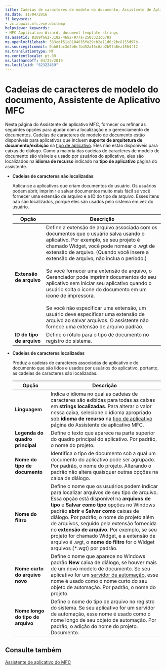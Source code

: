 ```yaml
---
title: Cadeias de caracteres de modelo do documento, Assistente de Aplicativo MFC
ms.date: 11/04/2016
f1_keywords:
- vc.appwiz.mfc.exe.doctemp
helpviewer_keywords:
- MFC Application Wizard, document template strings
ms.assetid: 8109f662-3182-4682-977a-2503321c678a
ms.openlocfilehash: 563cdf51c8104035fe29cb2e11d6c2bc8155d97b
ms.sourcegitcommit: 0ab61bc3d2b6cfbd52a16c6ab2b97a8ea1864f12
ms.translationtype: MT
ms.contentlocale: pt-BR
ms.lasthandoff: 04/23/2019
ms.locfileid: "62322469"
---
```

# <a name="document-template-strings-mfc-application-wizard"></a>Cadeias de caracteres de modelo do documento, Assistente de Aplicativo MFC

Nesta página do Assistente de aplicativo MFC, fornecer ou refinar as seguintes opções para ajudar com a localização e o gerenciamento de documentos. Cadeias de caracteres de modelo de documento estão disponíveis para aplicativos que incluem **suporte de arquitetura de documento/exibição** na [tipo de aplicativo](../../mfc/reference/application-type-mfc-application-wizard.md). Eles não estão disponíveis para caixas de diálogo. Como a maioria das cadeias de caracteres de modelo de documento são visíveis e usado por usuários do aplicativo, eles são localizados na **idioma de recurso** indicado na **tipo de aplicativo** página do assistente.

- **Cadeias de caracteres não localizadas**

   Aplica-se a aplicativos que criam documentos do usuário. Os usuários podem abrir, imprimir e salvar documentos muito mais fácil se você fornecer uma extensão de arquivo e a ID do tipo de arquivo. Esses itens não são localizados, porque eles são usados pelo sistema em vez do usuário.

   |Opção|Descrição|
   |------------|-----------------|
   |**Extensão de arquivo**|Define a extensão de arquivo associada com os documentos que o usuário salva usando o aplicativo. Por exemplo, se seu projeto é chamado Widget, você pode nomear o .wgt de extensão de arquivo. (Quando você insere a extensão de arquivo, não inclua o período.)<br /><br /> Se você fornecer uma extensão de arquivo, o Gerenciador pode imprimir documentos do seu aplicativo sem iniciar seu aplicativo quando o usuário solta o ícone do documento em um ícone de impressora.<br /><br /> Se você não especificar uma extensão, um usuário deve especificar uma extensão de arquivo ao salvar arquivos. O assistente não fornece uma extensão de arquivo padrão.|
   |**ID do tipo de arquivo**|Define o rótulo para o tipo de documento no registro do sistema.|

- **Cadeias de caracteres localizadas**

   Produz a cadeias de caracteres associadas de aplicativo e do documento que são lidos e usados por usuários do aplicativo, portanto, as cadeias de caracteres são localizadas.

   |Opção|Descrição|
   |------------|-----------------|
   |**Linguagem**|Indica o idioma no qual as cadeias de caracteres são exibidas para todas as caixas em **strings localizadas**. Para alterar o valor nessa caixa, selecione o idioma apropriado sob **idioma de recurso** na [tipo de aplicativo](../../mfc/reference/application-type-mfc-application-wizard.md) página do Assistente de aplicativo MFC.|
   |**Legenda do quadro principal**|Define o texto que aparece na parte superior do quadro principal do aplicativo. Por padrão, o nome do projeto.|
   |**Nome do tipo de documento**|Identifica o tipo de documento sob a qual um documento do aplicativo pode ser agrupado. Por padrão, o nome do projeto. Alterando o padrão não altera quaisquer outras opções na caixa de diálogo.|
   |**Nome do filtro**|Define o nome que os usuários podem indicar para localizar arquivos de seu tipo de arquivo. Essa opção está disponível na **arquivos de tipo** e **Salvar como tipo** opções no Windows padrão **abrir** e **Salvar como** caixas de diálogo. Por padrão, o nome do projeto além de arquivos, seguido pela extensão fornecida no **extensão de arquivo**. Por exemplo, se seu projeto for chamado Widget, e a extensão de arquivo é .wgt, o **nome do filtro** for o Widget arquivos (*.wgt) por padrão.|
   |**Nome curto do arquivo novo**|Define o nome que aparece no Windows padrão **New** caixa de diálogo, se houver mais de um novo modelo de documento. Se seu aplicativo for um [servidor de automação](../../mfc/automation-servers.md), esse nome é usado como o nome curto do seu objeto de automação. Por padrão, o nome do projeto.|
   |**Nome longo do tipo de arquivo**|Define o nome do tipo de arquivo no registro do sistema. Se seu aplicativo for um servidor de automação, esse nome é usado como o nome longo de seu objeto de automação. Por padrão, o adição do nome do projeto. Documento.|

## <a name="see-also"></a>Consulte também

[Assistente de aplicativo do MFC](../../mfc/reference/mfc-application-wizard.md)
